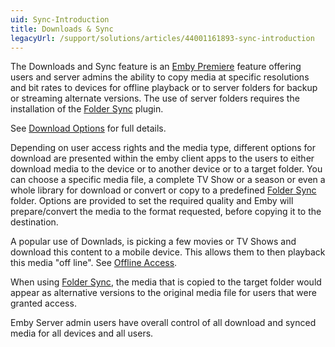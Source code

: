 ```yaml
---
uid: Sync-Introduction
title: Downloads & Sync
legacyUrl: /support/solutions/articles/44001161893-sync-introduction
---
```


The Downloads and Sync feature is an [Emby Premiere](Emby-Premiere.md) feature offering users and server admins the ability to copy media at specific resolutions and bit rates to devices for offline playback or to server folders for backup or streaming alternate versions. The use of server folders requires the installation of the [Folder Sync](Folder-Sync.md) plugin.

See [Download Options](Sync.md) for full details.

Depending on user access rights and the media type, different options for download are presented within the emby client apps to the users to either download media to the device or to another device or to a target folder. You can choose a specific media file, a complete TV Show or a season or even a whole library for download or convert or copy to a predefined [Folder Sync](Folder-Sync.md) folder. Options are provided to set the required quality and Emby will prepare/convert the media to the format requested, before copying it to the destination.

A popular use of Downlads, is picking a few movies or TV Shows and download this content to a mobile device. This allows them to then playback this media "off line". See [Offline Access](Offline-Access.md).

When using [Folder Sync](Folder-Sync.md), the media that is copied to the target folder would appear as alternative versions to the original media file for users that were granted access.

Emby Server admin users have overall control of all download and synced media for all devices and all users.